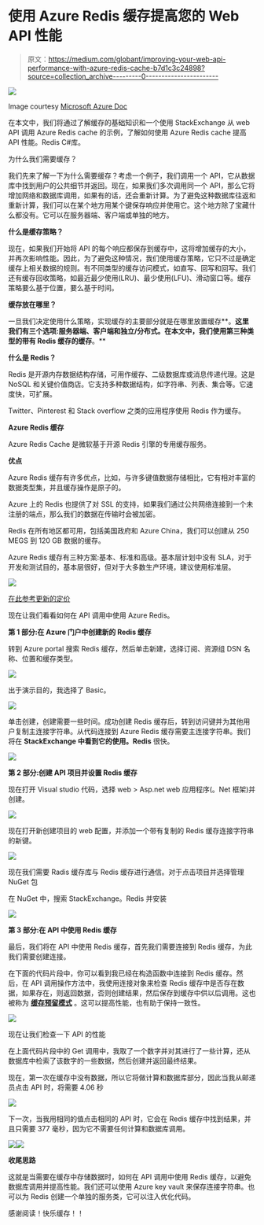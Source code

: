 # 使用 Azure Redis 缓存提高您的 Web API 性能

> 原文：<https://medium.com/globant/improving-your-web-api-performance-with-azure-redis-cache-b7d1c3c24898?source=collection_archive---------0----------------------->

![](img/0019df3c814c27bd1c088e02fc8b619c.png)

Image courtesy [Microsoft Azure Doc](https://docs.microsoft.com/en-us/learn/achievements/improve-api-performance-with-apim-caching-policy-social.png)

在本文中，我们将通过了解缓存的基础知识和一个使用 StackExchange 从 web API 调用 Azure Redis cache 的示例，了解如何使用 Azure Redis cache 提高 API 性能。Redis C#库。

为什么我们需要缓存？

我们先来了解一下为什么需要缓存？考虑一个例子，我们调用一个 API，它从数据库中找到用户的公共细节并返回。现在，如果我们多次调用同一个 API，那么它将增加网络和数据库调用，如果有的话，还会重新计算。为了避免这种数据库往返和重新计算，我们可以在某个地方用某个键保存响应并使用它。这个地方除了宝藏什么都没有。它可以在服务器端、客户端或单独的地方。

**什么是缓存策略？**

现在，如果我们开始将 API 的每个响应都保存到缓存中，这将增加缓存的大小，并再次影响性能。因此，为了避免这种情况，我们使用缓存策略，它只不过是确定缓存上相关数据的规则。有不同类型的缓存访问模式，如直写、回写和回写。我们还有缓存回收策略，如最近最少使用(LRU)、最少使用(LFU)、滑动窗口等。缓存策略要么基于位置，要么基于时间。

**缓存放在哪里？**

一旦我们决定使用什么策略，实现缓存的主要部分就是在哪里放置缓存**。**这里我们有三个选项:服务器端、客户端和独立/分布式。在本文中，我们使用第三种类型的带有 Redis 缓存的缓存**。**

**什么是 Redis？**

Redis 是开源内存数据结构存储，可用作缓存、二级数据库或消息传递代理。这是 NoSQL 和关键价值商店。它支持多种数据结构，如字符串、列表、集合等。它速度快，可扩展。

Twitter、Pinterest 和 Stack overflow 之类的应用程序使用 Redis 作为缓存。

**Azure Redis 缓存**

Azure Redis Cache 是微软基于开源 Redis 引擎的专用缓存服务。

**优点**

Azure Redis 缓存有许多优点，比如，与许多键值数据存储相比，它有相对丰富的数据类型集，并且缓存操作是原子的。

Azure 上的 Redis 也提供了对 SSL 的支持，如果我们通过公共网络连接到一个未注册的端点，那么我们的数据在传输时会被加密。

Redis 在所有地区都可用，包括美国政府和 Azure China，我们可以创建从 250 MEGS 到 120 GB 数据的缓存。

Azure Redis 缓存有三种方案:基本、标准和高级。基本层计划中没有 SLA，对于开发和测试目的，基本层很好，但对于大多数生产环境，建议使用标准层。

![](img/bbd89bfab66e3651f239259b3de8320e.png)

[在此参考更新的定价](https://azure.microsoft.com/en-in/pricing/details/cache/)

现在让我们看看如何在 API 调用中使用 Azure Redis。

**第 1 部分:在 Azure 门户中创建新的 Redis 缓存**

转到 Azure portal 搜索 Redis 缓存，然后单击新建，选择订阅、资源组 DSN 名称、位置和缓存类型。

![](img/4f7e41c590580ef2c3e2277cd9fead45.png)

出于演示目的，我选择了 Basic。

![](img/2301157762b32fbc3146cc9369c09407.png)

单击创建，创建需要一些时间。成功创建 Redis 缓存后，转到访问键并为其他用户复制主连接字符串。从代码连接到 Azure Redis 缓存需要主连接字符串。我们将在 **StackExchange 中看到它的使用。Redis** 很快。

![](img/aaad441bde49da3422fb9f96d7a630a2.png)

**第 2 部分:创建 API 项目并设置 Redis 缓存**

现在打开 Visual studio 代码，选择 web > Asp.net web 应用程序(。Net 框架)并创建。

![](img/947f4d97a132aab4bbbf393401024be9.png)

现在打开新创建项目的 web 配置，并添加一个带有复制的 Redis 缓存连接字符串的新键。

![](img/4f159f198b4957c3705c50600ce2e179.png)

现在我们需要 Radis 缓存库与 Redis 缓存进行通信。对于点击项目并选择管理 NuGet 包

在 NuGet 中，搜索 StackExchange。Redis 并安装

![](img/f7c1f4b7d5ac6aca8d7014b4e414eea1.png)

**第 3 部分:在 API 中使用 Redis 缓存**

最后，我们将在 API 中使用 Redis 缓存，首先我们需要连接到 Redis 缓存，为此我们需要创建连接。

在下面的代码片段中，你可以看到我已经在构造函数中连接到 Redis 缓存。然后，在 API 调用操作方法中，我使用连接对象来检查 Redis 缓存中是否存在数据，如果存在，则返回数据，否则创建结果，然后保存到缓存中供以后调用。这也被称为 [**缓存预留模式**](https://docs.microsoft.com/en-us/azure/architecture/patterns/cache-aside) 。这可以提高性能，也有助于保持一致性。

![](img/c08956648c220aa1015a5d83eef62d54.png)

现在让我们检查一下 API 的性能

在上面代码片段中的 Get 调用中，我取了一个数字并对其进行了一些计算，还从数据库中检索了该数字的一些数据，然后创建并返回最终结果。

现在，第一次在缓存中没有数据，所以它将做计算和数据库部分，因此当我从邮递员点击 API 时，将需要 4.06 秒

![](img/62ba9460aae55820ba8eb3957652fd47.png)

下一次，当我用相同的值点击相同的 API 时，它会在 Redis 缓存中找到结果，并且只需要 377 毫秒，因为它不需要任何计算和数据库调用。

![](img/2e9089cc71b63069938480e06f7b5748.png)![](img/8dbdf5ddaa51a42ac099dda223c6f70e.png)

**收尾思路**

这就是当需要在缓存中存储数据时，如何在 API 调用中使用 Redis 缓存，以避免数据库调用并提高性能。我们还可以使用 Azure key vault 来保存连接字符串。也可以为 Redis 创建一个单独的服务类，它可以注入优化代码。

感谢阅读！快乐缓存！！